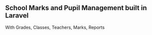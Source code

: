 ## School Marks and Pupil Management built in Laravel
With Grades, Classes, Teachers, Marks, Reports

